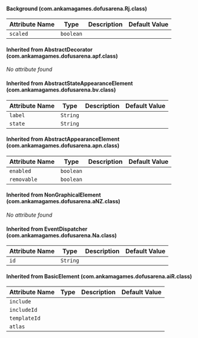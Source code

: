 #### Background (com.ankamagames.dofusarena.Rj.class)

| Attribute Name | Type | Description | Default Value |
|-----|----|---|---|
|``scaled``|``boolean``|        |        |
#### Inherited from AbstractDecorator (com.ankamagames.dofusarena.apf.class)

*No attribute found*
#### Inherited from AbstractStateAppearanceElement (com.ankamagames.dofusarena.bv.class)

| Attribute Name | Type | Description | Default Value |
|-----|----|---|---|
|``label``|``String``|        |        |
|``state``|``String``|        |        |
#### Inherited from AbstractAppearanceElement (com.ankamagames.dofusarena.apn.class)

| Attribute Name | Type | Description | Default Value |
|-----|----|---|---|
|``enabled``|``boolean``|        |        |
|``removable``|``boolean``|        |        |
#### Inherited from NonGraphicalElement (com.ankamagames.dofusarena.aNZ.class)

*No attribute found*
#### Inherited from EventDispatcher (com.ankamagames.dofusarena.Na.class)

| Attribute Name | Type | Description | Default Value |
|-----|----|---|---|
|``id``|``String``|        |        |
#### Inherited from BasicElement (com.ankamagames.dofusarena.aiR.class)

| Attribute Name | Type | Description | Default Value |
|-----|----|---|---|
|``include``||        |        |# 0
|``includeId``||        |        |# 0
|``templateId``||        |        |# 0
|``atlas``||        |        |# 0
